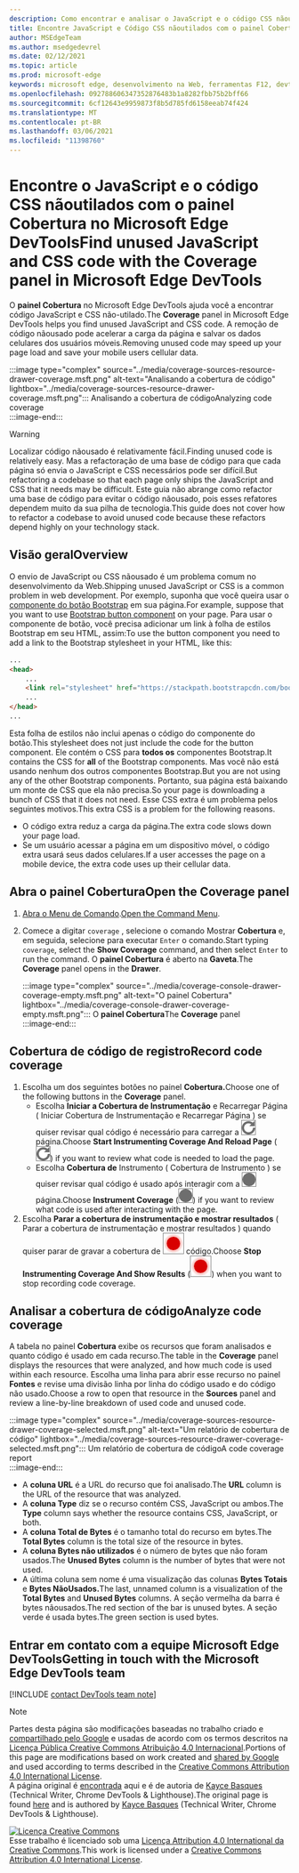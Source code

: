 ```yaml
---
description: Como encontrar e analisar o JavaScript e o código CSS nãoutilados no Microsoft Edge DevTools.
title: Encontre JavaScript e Código CSS nãoutilados com o painel Cobertura no Microsoft Edge DevTools
author: MSEdgeTeam
ms.author: msedgedevrel
ms.date: 02/12/2021
ms.topic: article
ms.prod: microsoft-edge
keywords: microsoft edge, desenvolvimento na Web, ferramentas F12, devtools
ms.openlocfilehash: 092788606347352876483b1a8282fbb75b2bff66
ms.sourcegitcommit: 6cf12643e9959873f8b5d785fd6158eeab74f424
ms.translationtype: MT
ms.contentlocale: pt-BR
ms.lasthandoff: 03/06/2021
ms.locfileid: "11398760"
---
```

<!-- Copyright Kayce Basques 

   Licensed under the Apache License, Version 2.0 (the "License");
   you may not use this file except in compliance with the License.
   You may obtain a copy of the License at

       https://www.apache.org/licenses/LICENSE-2.0

   Unless required by applicable law or agreed to in writing, software
   distributed under the License is distributed on an "AS IS" BASIS,
   WITHOUT WARRANTIES OR CONDITIONS OF ANY KIND, either express or implied.
   See the License for the specific language governing permissions and
   limitations under the License.  -->

# <a name="find-unused-javascript-and-css-code-with-the-coverage-panel-in-microsoft-edge-devtools"></a><span data-ttu-id="fd1d5-104">Encontre o JavaScript e o código CSS nãoutilados com o painel Cobertura no Microsoft Edge DevTools</span><span class="sxs-lookup"><span data-stu-id="fd1d5-104">Find unused JavaScript and CSS code with the Coverage panel in Microsoft Edge DevTools</span></span>  

<span data-ttu-id="fd1d5-105">O **painel Cobertura** no Microsoft Edge DevTools ajuda você a encontrar código JavaScript e CSS não-utilado.</span><span class="sxs-lookup"><span data-stu-id="fd1d5-105">The **Coverage** panel in Microsoft Edge DevTools helps you find unused JavaScript and CSS code.</span></span>  <span data-ttu-id="fd1d5-106">A remoção de código nãousado pode acelerar a carga da página e salvar os dados celulares dos usuários móveis.</span><span class="sxs-lookup"><span data-stu-id="fd1d5-106">Removing unused code may speed up your page load and save your mobile users cellular data.</span></span>  

:::image type="complex" source="../media/coverage-sources-resource-drawer-coverage.msft.png" alt-text="Analisando a cobertura de código" lightbox="../media/coverage-sources-resource-drawer-coverage.msft.png":::
   <span data-ttu-id="fd1d5-108">Analisando a cobertura de código</span><span class="sxs-lookup"><span data-stu-id="fd1d5-108">Analyzing code coverage</span></span>  
:::image-end:::  

> [!WARNING]
> <span data-ttu-id="fd1d5-109">Localizar código nãousado é relativamente fácil.</span><span class="sxs-lookup"><span data-stu-id="fd1d5-109">Finding unused code is relatively easy.</span></span>  <span data-ttu-id="fd1d5-110">Mas a refactoração de uma base de código para que cada página só envia o JavaScript e CSS necessários pode ser difícil.</span><span class="sxs-lookup"><span data-stu-id="fd1d5-110">But refactoring a codebase so that each page only ships the JavaScript and CSS that it needs may be difficult.</span></span>  <span data-ttu-id="fd1d5-111">Este guia não abrange como refactor uma base de código para evitar o código nãousado, pois esses refatores dependem muito da sua pilha de tecnologia.</span><span class="sxs-lookup"><span data-stu-id="fd1d5-111">This guide does not cover how to refactor a codebase to avoid unused code because these refactors depend highly on your technology stack.</span></span>  

## <a name="overview"></a><span data-ttu-id="fd1d5-112">Visão geral</span><span class="sxs-lookup"><span data-stu-id="fd1d5-112">Overview</span></span>  

<span data-ttu-id="fd1d5-113">O envio de JavaScript ou CSS nãousado é um problema comum no desenvolvimento da Web.</span><span class="sxs-lookup"><span data-stu-id="fd1d5-113">Shipping unused JavaScript or CSS is a common problem in web development.</span></span>  <span data-ttu-id="fd1d5-114">Por exemplo, suponha que você queira usar o [componente do botão Bootstrap][BootstrapButtons] em sua página.</span><span class="sxs-lookup"><span data-stu-id="fd1d5-114">For example, suppose that you want to use [Bootstrap button component][BootstrapButtons] on your page.</span></span>  <span data-ttu-id="fd1d5-115">Para usar o componente de botão, você precisa adicionar um link à folha de estilos Bootstrap em seu HTML, assim:</span><span class="sxs-lookup"><span data-stu-id="fd1d5-115">To use the button component you need to add a link to the Bootstrap stylesheet in your HTML, like this:</span></span>  

```html
...
<head>
    ...
    <link rel="stylesheet" href="https://stackpath.bootstrapcdn.com/bootstrap/4.3.1/css/bootstrap.min.css" integrity="sha384-ggOyR0iXCbMQv3Xipma34MD+dH/1fQ784/j6cY/iJTQUOhcWr7x9JvoRxT2MZw1T" crossorigin="anonymous">
    ...
</head>
...
```  

<span data-ttu-id="fd1d5-116">Esta folha de estilos não inclui apenas o código do componente do botão.</span><span class="sxs-lookup"><span data-stu-id="fd1d5-116">This stylesheet does not just include the code for the button component.</span></span>  <span data-ttu-id="fd1d5-117">Ele contém o CSS para **todos os** componentes Bootstrap.</span><span class="sxs-lookup"><span data-stu-id="fd1d5-117">It contains the CSS for **all** of the Bootstrap components.</span></span>  <span data-ttu-id="fd1d5-118">Mas você não está usando nenhum dos outros componentes Bootstrap.</span><span class="sxs-lookup"><span data-stu-id="fd1d5-118">But you are not using any of the other Bootstrap components.</span></span>  <span data-ttu-id="fd1d5-119">Portanto, sua página está baixando um monte de CSS que ela não precisa.</span><span class="sxs-lookup"><span data-stu-id="fd1d5-119">So your page is downloading a bunch of CSS that it does not need.</span></span>  <span data-ttu-id="fd1d5-120">Esse CSS extra é um problema pelos seguintes motivos.</span><span class="sxs-lookup"><span data-stu-id="fd1d5-120">This extra CSS is a problem for the following reasons.</span></span>  

*   <span data-ttu-id="fd1d5-121">O código extra reduz a carga da página.</span><span class="sxs-lookup"><span data-stu-id="fd1d5-121">The extra code slows down your page load.</span></span>  <!--Navigate to [Render-Blocking CSS][render].  -->  
*   <span data-ttu-id="fd1d5-122">Se um usuário acessar a página em um dispositivo móvel, o código extra usará seus dados celulares.</span><span class="sxs-lookup"><span data-stu-id="fd1d5-122">If a user accesses the page on a mobile device, the extra code uses up their cellular data.</span></span>  
    
<!--[render]: /web/fundamentals/performance/critical-rendering-path/render-blocking-css  -->  

## <a name="open-the-coverage-panel"></a><span data-ttu-id="fd1d5-123">Abra o painel Cobertura</span><span class="sxs-lookup"><span data-stu-id="fd1d5-123">Open the Coverage panel</span></span>  

1.  <span data-ttu-id="fd1d5-124">[Abra o Menu de Comando][DevToolsCommandMenu].</span><span class="sxs-lookup"><span data-stu-id="fd1d5-124">[Open the Command Menu][DevToolsCommandMenu].</span></span>  
1.  <span data-ttu-id="fd1d5-125">Comece a digitar `coverage` , selecione o comando Mostrar **Cobertura** e, em seguida, selecione para executar `Enter` o comando.</span><span class="sxs-lookup"><span data-stu-id="fd1d5-125">Start typing `coverage`, select the **Show Coverage** command, and then select `Enter` to run the command.</span></span>  <span data-ttu-id="fd1d5-126">O **painel Cobertura** é aberto na **Gaveta**.</span><span class="sxs-lookup"><span data-stu-id="fd1d5-126">The **Coverage** panel opens in the **Drawer**.</span></span>  

    :::image type="complex" source="../media/coverage-console-drawer-coverage-empty.msft.png" alt-text="O painel Cobertura" lightbox="../media/coverage-console-drawer-coverage-empty.msft.png":::
       <span data-ttu-id="fd1d5-128">O **painel Cobertura**</span><span class="sxs-lookup"><span data-stu-id="fd1d5-128">The **Coverage** panel</span></span>  
    :::image-end:::  
    
## <a name="record-code-coverage"></a><span data-ttu-id="fd1d5-129">Cobertura de código de registro</span><span class="sxs-lookup"><span data-stu-id="fd1d5-129">Record code coverage</span></span>  

1.  <span data-ttu-id="fd1d5-130">Escolha um dos seguintes botões no painel **Cobertura.**</span><span class="sxs-lookup"><span data-stu-id="fd1d5-130">Choose one of the following buttons in the **Coverage** panel.</span></span>  
    *   <span data-ttu-id="fd1d5-131">Escolha **Iniciar a Cobertura de Instrumentação** e Recarregar Página \( Iniciar Cobertura de Instrumentação e Recarregar Página \) se quiser revisar qual código é necessário para carregar a ![ ][ImageReloadIcon] página.</span><span class="sxs-lookup"><span data-stu-id="fd1d5-131">Choose **Start Instrumenting Coverage And Reload Page** \(![Start Instrumenting Coverage And Reload Page][ImageReloadIcon]\) if you want to review what code is needed to load the page.</span></span>  
    *   <span data-ttu-id="fd1d5-132">Escolha **Cobertura de** Instrumento \( Cobertura de Instrumento \) se quiser revisar qual código é usado após interagir com a ![ ][ImageRecordIcon] página.</span><span class="sxs-lookup"><span data-stu-id="fd1d5-132">Choose **Instrument Coverage** \(![Instrument Coverage][ImageRecordIcon]\) if you want to review what code is used after interacting with the page.</span></span>  
1.  <span data-ttu-id="fd1d5-133">Escolha **Parar a cobertura de instrumentação e mostrar resultados** \( Parar a cobertura de instrumentação e mostrar resultados \) quando quiser parar de gravar a cobertura de ![ ][ImageStopIcon] código.</span><span class="sxs-lookup"><span data-stu-id="fd1d5-133">Choose **Stop Instrumenting Coverage And Show Results** \(![Stop Instrumenting Coverage And Show Results][ImageStopIcon]\) when you want to stop recording code coverage.</span></span>  
    
## <a name="analyze-code-coverage"></a><span data-ttu-id="fd1d5-134">Analisar a cobertura de código</span><span class="sxs-lookup"><span data-stu-id="fd1d5-134">Analyze code coverage</span></span>  

<span data-ttu-id="fd1d5-135">A tabela no painel **Cobertura** exibe os recursos que foram analisados e quanto código é usado em cada recurso.</span><span class="sxs-lookup"><span data-stu-id="fd1d5-135">The table in the **Coverage** panel displays the resources that were analyzed, and how much code is used within each resource.</span></span>  <span data-ttu-id="fd1d5-136">Escolha uma linha para abrir esse recurso no painel **Fontes** e revise uma divisão linha por linha do código usado e do código não usado.</span><span class="sxs-lookup"><span data-stu-id="fd1d5-136">Choose a row to open that resource in the **Sources** panel and review a line-by-line breakdown of used code and unused code.</span></span>  

:::image type="complex" source="../media/coverage-sources-resource-drawer-coverage-selected.msft.png" alt-text="Um relatório de cobertura de código" lightbox="../media/coverage-sources-resource-drawer-coverage-selected.msft.png":::
   <span data-ttu-id="fd1d5-138">Um relatório de cobertura de código</span><span class="sxs-lookup"><span data-stu-id="fd1d5-138">A code coverage report</span></span>  
:::image-end:::  

*   <span data-ttu-id="fd1d5-139">A **coluna URL** é a URL do recurso que foi analisado.</span><span class="sxs-lookup"><span data-stu-id="fd1d5-139">The **URL** column is the URL of the resource that was analyzed.</span></span>  
*   <span data-ttu-id="fd1d5-140">A **coluna Type** diz se o recurso contém CSS, JavaScript ou ambos.</span><span class="sxs-lookup"><span data-stu-id="fd1d5-140">The **Type** column says whether the resource contains CSS, JavaScript, or both.</span></span>  
*   <span data-ttu-id="fd1d5-141">A **coluna Total de Bytes** é o tamanho total do recurso em bytes.</span><span class="sxs-lookup"><span data-stu-id="fd1d5-141">The **Total Bytes** column is the total size of the resource in bytes.</span></span>  
*   <span data-ttu-id="fd1d5-142">A **coluna Bytes não utilizados** é o número de bytes que não foram usados.</span><span class="sxs-lookup"><span data-stu-id="fd1d5-142">The **Unused Bytes** column is the number of bytes that were not used.</span></span>  
*   <span data-ttu-id="fd1d5-143">A última coluna sem nome é uma visualização das colunas **Bytes Totais** e **Bytes NãoUsados.**</span><span class="sxs-lookup"><span data-stu-id="fd1d5-143">The last, unnamed column is a visualization of the **Total Bytes** and **Unused Bytes** columns.</span></span>  <span data-ttu-id="fd1d5-144">A seção vermelha da barra é bytes nãousados.</span><span class="sxs-lookup"><span data-stu-id="fd1d5-144">The red section of the bar is unused bytes.</span></span>  <span data-ttu-id="fd1d5-145">A seção verde é usada bytes.</span><span class="sxs-lookup"><span data-stu-id="fd1d5-145">The green section is used bytes.</span></span>  
    
## <a name="getting-in-touch-with-the-microsoft-edge-devtools-team"></a><span data-ttu-id="fd1d5-146">Entrar em contato com a equipe Microsoft Edge DevTools</span><span class="sxs-lookup"><span data-stu-id="fd1d5-146">Getting in touch with the Microsoft Edge DevTools team</span></span>  

[!INCLUDE [contact DevTools team note](../includes/contact-devtools-team-note.md)]  

<!-- image links -->  

[ImageReloadIcon]: ../media/reload-icon.msft.png  
[ImageRecordIcon]: ../media/record-icon.msft.png  
[ImageStopIcon]: ../media/stop-icon.msft.png  

<!-- links -->  

[DevToolsCommandMenu]: ../command-menu/index.md "Execute comandos com o menu DevTools Command do Microsoft Edge | Microsoft Docs"  

[BootstrapButtons]: https://getbootstrap.com/docs/4.3/components/buttons "Botões - Bootstrap"  

> [!NOTE]
> <span data-ttu-id="fd1d5-149">Partes desta página são modificações baseadas no trabalho criado e [compartilhado pelo Google][GoogleSitePolicies] e usadas de acordo com os termos descritos na [Licença Pública Creative Commons Atribuição 4.0 Internacional][CCA4IL].</span><span class="sxs-lookup"><span data-stu-id="fd1d5-149">Portions of this page are modifications based on work created and [shared by Google][GoogleSitePolicies] and used according to terms described in the [Creative Commons Attribution 4.0 International License][CCA4IL].</span></span>  
> <span data-ttu-id="fd1d5-150">A página original é [encontrada](https://developers.google.com/web/tools/chrome-devtools/coverage/index) aqui e é de autoria de [Kayce Basques][KayceBasques] \(Technical Writer, Chrome DevTools \& Lighthouse\).</span><span class="sxs-lookup"><span data-stu-id="fd1d5-150">The original page is found [here](https://developers.google.com/web/tools/chrome-devtools/coverage/index) and is authored by [Kayce Basques][KayceBasques] \(Technical Writer, Chrome DevTools \& Lighthouse\).</span></span>  

[![Licença Creative Commons][CCby4Image]][CCA4IL]  
<span data-ttu-id="fd1d5-152">Esse trabalho é licenciado sob uma [Licença Attribution 4.0 International da Creative Commons][CCA4IL].</span><span class="sxs-lookup"><span data-stu-id="fd1d5-152">This work is licensed under a [Creative Commons Attribution 4.0 International License][CCA4IL].</span></span>  

[CCA4IL]: https://creativecommons.org/licenses/by/4.0  
[CCby4Image]: https://i.creativecommons.org/l/by/4.0/88x31.png  
[GoogleSitePolicies]: https://developers.google.com/terms/site-policies  
[KayceBasques]: https://developers.google.com/web/resources/contributors/kaycebasques  
